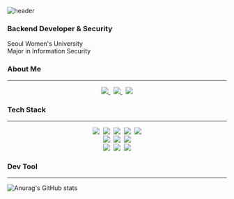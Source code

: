 ![header](https://capsule-render.vercel.app/api?color=AFBFF3&type=soft&height=100&section=header&text=Jungmin&#39;s%20Github&fontSize=70)
### Backend Developer & Security
Seoul Women's University  
Major in Information Security


### About Me
---
<div align="center">
<a href="https://blog.naver.com/ranunculus917">
  <img src="https://img.shields.io/badge/Tech%20Blog-11B48A?style=flat-square&logo=Naver&logoColor=white&link=https://blog.naver.com/ranunculus917"/>
</a>&nbsp
<a href="https://www.instagram.com/olllo7_avelso/">
  <img src="https://img.shields.io/badge/Instagram-E4405F?style=flat-square&logo=Instagram&logoColor=white&link=[https://blog.naver.com/ranunculus917](https://www.instagram.com/olllo7_avelso/)"/>
</a>&nbsp
<a href="https://www.linkedin.com/in/jung-min-hong-a779b4232/">
  <img src="https://img.shields.io/badge/LinkedIn-0A66C2?style=flat-square&logo=LinkedIn&logoColor=white&link=[https://blog.naver.com/ranunculus917](https://www.linkedin.com/in/jung-min-hong-a779b4232/)"/>
</a>
</div>

### Tech Stack
---
<div align="center">
<img src="https://img.shields.io/badge/C/C++-A8B9CC?style=flat-square&logo=C&logoColor=white"/>&nbsp
<img src="https://img.shields.io/badge/Python-3776AB?style=flat-square&logo=Python&logoColor=white"/>&nbsp
<img src="https://img.shields.io/badge/Java-바탕색?style=flat-square&logo=Java&logoColor=white"/>&nbsp
<img src="https://img.shields.io/badge/Mysql-4479A1?style=flat-square&logo=Mysql&logoColor=white"/>&nbsp
<img src="https://img.shields.io/badge/Swift-F05138?style=flat-square&logo=Mysql&logoColor=white"/>
</div>
<div align="center">
<img src="https://img.shields.io/badge/HTML-E34F26?style=flat-square&logo=HTML5&logoColor=white"/>&nbsp
<img src="https://img.shields.io/badge/CSS-1572B6?style=flat-square&logo=CSS3&logoColor=white"/>&nbsp
<img src="https://img.shields.io/badge/JavaScript-F7DF1E?style=flat-square&logo=JavaScript&logoColor=white"/>
</div>
<div align="center">
<img src="https://img.shields.io/badge/Spring Boot-6DB33F?style=flat-square&logo=SpringBoot&logoColor=white"/>&nbsp
<img src="https://img.shields.io/badge/Django-092E20?style=flat-square&logo=Django&logoColor=white"/>&nbsp
<img src="https://img.shields.io/badge/Node.js-339933?style=flat-square&logo=Node.js&logoColor=white"/>
</div>


### Dev Tool
---

![Anurag's GitHub stats](https://github-readme-stats.vercel.app/api?username=Jungmin-Hong&show_icons=true&theme=rose_pine)


<!--
Github stats ver2.
[![Anurag's GitHub stats](https://github-readme-stats.vercel.app/api?username=Jungmin-Hong)](https://github.com/anuraghazra/github-readme-stats)

Most Used Languages
[![Top Langs](https://github-readme-stats.vercel.app/api/top-langs/?username=Jungmin-Hong&langs_count=10&layout=compact)](https://github.com/anuraghazra/github-readme-stats)



**Jungmin-Hong/Jungmin-Hong** is a ✨ _special_ ✨ repository because its `README.md` (this file) appears on your GitHub profile.

Here are some ideas to get you started:

- 🔭 I’m currently working on ...
- 🌱 I’m currently learning ...
- 👯 I’m looking to collaborate on ...
- 🤔 I’m looking for help with ...
- 💬 Ask me about ...
- 📫 How to reach me: ...
- 😄 Pronouns: ...
- ⚡ Fun fact: ...
-->
